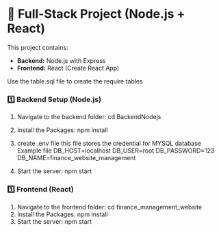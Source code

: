 # 🚀 Full-Stack Project (Node.js + React)

This project contains:
- **Backend:** Node.js with Express
- **Frontend:** React (Create React App)

Use the table.sql file to create the require tables

### 1️⃣ Backend Setup (Node.js)
1. Navigate to the backend folder:
   cd BackendNodejs
2. Install the Packages:
   npm install
3. create .env file
    this file stores the credential for MYSQL database 
    Example file
            DB_HOST=localhost
            DB_USER=root
            DB_PASSWORD=123
            DB_NAME=finance_website_management

3. Start the server:
   npm start



### 1️⃣ Frontend (React)
1. Navigate to the frontend folder:
   cd finance_management_website
2. Install the Packages:
   npm install
3. Start the server:
   npm start

